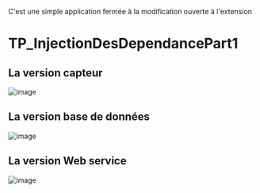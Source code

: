 C'est une simple application fermée à la modification ouverte à l'extension  
# TP_InjectionDesDependancePart1
## La version capteur  
![image](https://user-images.githubusercontent.com/102111459/162537474-e8dff2f4-47ff-423e-a174-7e0fa9f9625a.png)
## La version base de données
![image](https://user-images.githubusercontent.com/102111459/162537703-1c0ead9c-de5c-4cc5-89e0-379f6b4cea68.png)
## La version Web service  
![image](https://user-images.githubusercontent.com/102111459/162537780-85752a81-352a-4c62-b9d9-927ee84fdbf0.png)

